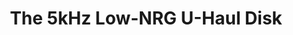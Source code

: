 ---
inv_num: 1998-003
add_credit:
url: 1998-003-uhaul
title: The 5kHz Low-NRG U-Haul Disk
year: '1998'
display_year: '1998'
medium: 1.44 Meg Floppy
dims:
pitch: "​EP all composed for and stored on a 1.55 Meg floppy. Mac Os 9 only!"
ps:
live_url:
youtube:
related_code:
subheading:
download: 5khz-1998-003-digital-master.img.zip
commission:
related:
layout: things-i-made
---